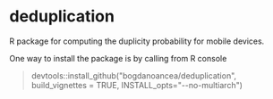# deduplication

R package for computing the duplicity probability for mobile devices.

One way to install the package is by calling from R console

>devtools::install_github("bogdanoancea/deduplication", build_vignettes = TRUE, INSTALL_opts="--no-multiarch")


